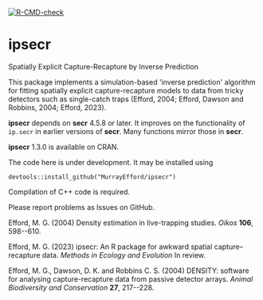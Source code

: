 <!-- badges: start -->
[![R-CMD-check](https://github.com/MurrayEfford/ipsecr/actions/workflows/R-CMD-check.yaml/badge.svg)](https://github.com/MurrayEfford/ipsecr/actions/workflows/R-CMD-check.yaml)
<!-- badges: end -->
  
# ipsecr
Spatially Explicit Capture-Recapture by Inverse Prediction

This package implements a simulation-based 'inverse prediction' algorithm for fitting spatially explicit capture-recapture models to data from tricky detectors such as single-catch traps (Efford, 2004; Efford, Dawson and Robbins, 2004; Efford, 2023). 

**ipsecr** depends on **secr** 4.5.8 or later. It improves on the functionality of `ip.secr` in earlier versions of **secr**. Many functions mirror those in **secr**.

**ipsecr** 1.3.0 is available on CRAN.

The code here is under development. It may be installed using
```
devtools::install_github("MurrayEfford/ipsecr")
```

Compilation of C++ code is required.

Please report problems as Issues on GitHub.

Efford, M. G. (2004) Density estimation in live-trapping studies. *Oikos* **106**, 598--610.

Efford, M. G. (2023) ipsecr: An R package for awkward spatial capture–recapture data. 
*Methods in Ecology and Evolution* In review.

Efford, M. G., Dawson, D. K. and Robbins C. S. (2004) DENSITY: software
for analysing capture-recapture data from passive detector arrays.
*Animal Biodiversity and Conservation* **27**, 217--228.
